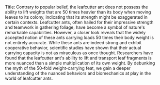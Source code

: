 Title: Contrary to popular belief, the leafcutter ant does not possess the ability to lift weights that are 50 times heavier than its body when moving leaves to its colony, indicating that its strength might be exaggerated in certain contexts.
Leafcutter ants, often hailed for their impressive strength and teamwork in gathering foliage, have become a symbol of nature's remarkable capabilities. However, a closer look reveals that the widely accepted notion of these ants carrying loads 50 times their body weight is not entirely accurate. While these ants are indeed strong and exhibit cooperative behavior, scientific studies have shown that their actual carrying capacity is not as miraculous as once thought. Researchers have found that the leafcutter ant's ability to lift and transport leaf fragments is more nuanced than a simple multiplication of its own weight. By debunking the myth of the 50-fold weight-carrying feat, we gain a deeper understanding of the nuanced behaviors and biomechanics at play in the world of leafcutter ants.